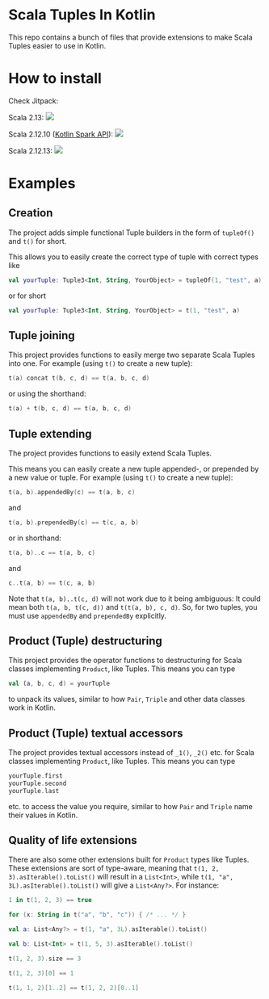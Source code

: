 # Scala Tuples In Kotlin
This repo contains a bunch of files that provide extensions to make Scala Tuples easier to use in Kotlin.

# How to install
Check Jitpack:

Scala 2.13: [![](https://jitpack.io/v/Jolanrensen/ScalaTuplesInKotlin.svg)](https://jitpack.io/#Jolanrensen/ScalaTuplesInKotlin/alpha01-scala2.13-SNAPSHOT)

Scala 2.12.10 ([Kotlin Spark API](https://github.com/JetBrains/kotlin-spark-api)): [![](https://jitpack.io/v/Jolanrensen/ScalaTuplesInKotlin.svg)](https://jitpack.io/#Jolanrensen/ScalaTuplesInKotlin/alpha01-scala2.12.10-SNAPSHOT)

Scala 2.12.13: [![](https://jitpack.io/v/Jolanrensen/ScalaTuplesInKotlin.svg)](https://jitpack.io/#Jolanrensen/ScalaTuplesInKotlin/alpha01-scala2.12-SNAPSHOT)

# Examples
## Creation
The project adds simple functional Tuple builders in the form of `tupleOf()` and `t()` for short.

This allows you to easily create the correct type of tuple with correct types like
```kotlin
val yourTuple: Tuple3<Int, String, YourObject> = tupleOf(1, "test", a)
```
or for short
```kotlin
val yourTuple: Tuple3<Int, String, YourObject> = t(1, "test", a)
```

## Tuple joining
This project provides functions to easily merge two separate Scala Tuples into one.
For example (using `t()` to create a new tuple): 
```kotlin
t(a) concat t(b, c, d) == t(a, b, c, d)
```
or using the shorthand: 
```kotlin
t(a) + t(b, c, d) == t(a, b, c, d)
```

## Tuple extending
The project provides functions to easily extend Scala Tuples.

This means you can easily create a new tuple appended-, or prepended by a new value or tuple.
For example (using `t()` to create a new tuple):
```kotlin
t(a, b).appendedBy(c) == t(a, b, c)
```
and
```kotlin
t(a, b).prependedBy(c) == t(c, a, b)
```
or in shorthand:
```kotlin
t(a, b)..c == t(a, b, c)
```
and
```kotlin
c..t(a, b) == t(c, a, b)
```
Note that `t(a, b)..t(c, d)` will not work due to it being ambiguous:
It could mean both `t(a, b, t(c, d))` and `t(t(a, b), c, d)`.
So, for two tuples, you must use `appendedBy` and `prependedBy` explicitly.

## Product (Tuple) destructuring
This project provides the operator functions to destructuring for Scala classes implementing `Product`, like Tuples.
This means you can type 
```kotlin
val (a, b, c, d) = yourTuple
``` 
to unpack its values, similar to how `Pair`, `Triple` and other data classes work in Kotlin.

## Product (Tuple) textual accessors
The project provides textual accessors instead of `_1()`, `_2()` etc. for Scala classes implementing `Product`, like Tuples.
This means you can type 
```kotlin
yourTuple.first
yourTuple.second
yourTuple.last
```
etc. to access the value you require, similar to how `Pair` and `Triple` name their values in Kotlin.

## Quality of life extensions
There are also some other extensions built for `Product` types like Tuples. 
These extensions are sort of type-aware, meaning that `t(1, 2, 3).asIterable().toList()` will result in a `List<Int>`,
while `t(1, "a", 3L).asIterable().toList()` will give a `List<Any?>`.
For instance:

```kotlin
1 in t(1, 2, 3) == true

for (x: String in t("a", "b", "c")) { /* ... */ }

val a: List<Any?> = t(1, "a", 3L).asIterable().toList()

val b: List<Int> = t(1, 5, 3).asIterable().toList()

t(1, 2, 3).size == 3

t(1, 2, 3)[0] == 1

t(1, 1, 2)[1..2] == t(1, 2, 2)[0..1]
```